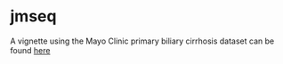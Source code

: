 # jmseq
A vignette using the Mayo Clinic primary biliary cirrhosis dataset can be found [here](https://htmlpreview.github.io/?https://github.com/pmckeigue/jmseq/blob/main/jmseq/vignettes/jmseq.html)
